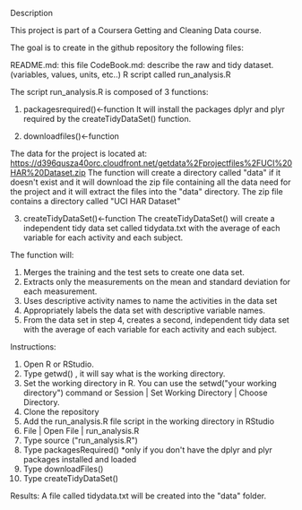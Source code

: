 Description

This project is part of a Coursera Getting and Cleaning Data course.

The goal is to create in the github repository the following files:

README.md: this file
CodeBook.md: describe the raw and tidy dataset. (variables, values, units, etc..)
R script called run_analysis.R 

The script run_analysis.R  is composed of 3 functions:
1.    packagesrequired()<-function
 It will install the packages dplyr and plyr required by the createTidyDataSet() function.

2.	downloadfiles()<-function

The data for the project is located at: https://d396qusza40orc.cloudfront.net/getdata%2Fprojectfiles%2FUCI%20HAR%20Dataset.zip 
The function will create a directory called "data" if it doesn't exist and it will download the zip file containing all the data need for the project and it will extract the files into the "data" directory.
The zip file contains a directory called "UCI HAR Dataset" 

3.	createTidyDataSet()<-function
The createTidyDataSet() will create a independent tidy data set  called tidydata.txt with the average of each variable for each activity and each subject.

The function will: 
1.	Merges the training and the test sets to create one data set.
2.	Extracts only the measurements on the mean and standard deviation for each measurement. 
3.	Uses descriptive activity names to name the activities in the data set
4.	Appropriately labels the data set with descriptive variable names. 
5.	From the data set in step 4, creates a second, independent tidy data set with the average of each variable for each activity and each subject.

Instructions:

1.	Open R or RStudio.
2.	Type  getwd() , it will say what is the working directory.
3.	Set the working directory in R. You can use the setwd("your working directory") command or Session | Set Working Directory | Choose Directory.
4.	Clone the repository
5.	Add the run_analysis.R  file script in the working directory in RStudio
6.	File | Open File | run_analysis.R
7.	Type source ("run_analysis.R")
8.	Type packagesRequired() *only if you don't have the dplyr and plyr packages installed and loaded
9.	Type downloadFiles()
10.	Type createTidyDataSet()

Results: A file called tidydata.txt will be created into the "data" folder.
